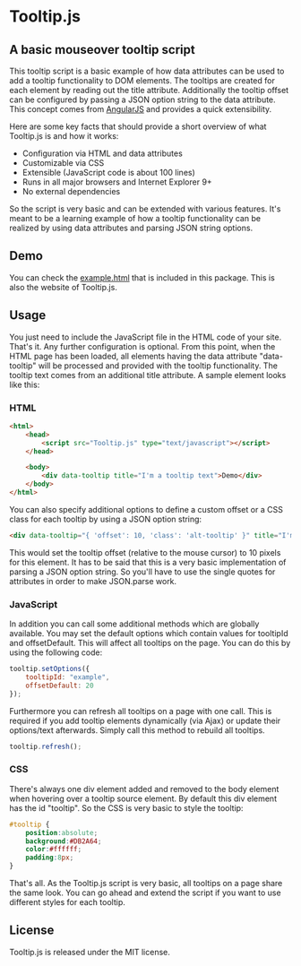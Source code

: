 Tooltip.js
==========

## A basic mouseover tooltip script

This tooltip script is a basic example of how data attributes can be used to add a tooltip functionality to DOM elements. The tooltips are created for each element by reading out the title attribute. Additionally the tooltip offset can be configured by passing a JSON option string to the data attribute. This concept comes from <a href="http://angularjs.org">AngularJS</a> and provides a quick extensibility.

Here are some key facts that should provide a short overview of what Tooltip.js is and how it works:

* Configuration via HTML and data attributes
* Customizable via CSS
* Extensible (JavaScript code is about 100 lines)
* Runs in all major browsers and Internet Explorer 9+
* No external dependencies


So the script is very basic and can be extended with various features. It's meant to be a learning example of how a tooltip functionality can be realized by using data attributes and parsing JSON string options.

## Demo
You can check the <a href="http://matthias-schuetz.github.com/tooltip.js">example.html</a> that is included in this package. This is also the website of Tooltip.js.

## Usage

You just need to include the JavaScript file in the HTML code of your site. That's it. Any further configuration is optional. From this point, when the HTML page has been loaded, all elements having the data attribute "data-tooltip" will be processed and provided with the tooltip functionality. The tooltip text comes from an additional title attribute. A sample element looks like this:

### HTML

```html
<html>
	<head>
    	<script src="Tooltip.js" type="text/javascript"></script>
    </head>

	<body>
    	<div data-tooltip title="I'm a tooltip text">Demo</div>
    </body>
</html>
```

You can also specify additional options to define a custom offset or a CSS class for each tooltip by using a JSON option string:

```html
<div data-tooltip="{ 'offset': 10, 'class': 'alt-tooltip' }" title="I'm a tooltip text">Demo</div>
```

This would set the tooltip offset (relative to the mouse cursor) to 10 pixels for this element. It has to be said that this is a very basic implementation of parsing a JSON option string. So you'll have to use the single quotes for attributes in order to make JSON.parse work.

### JavaScript

In addition you can call some additional methods which are globally available. You may set the default options which contain values for tooltipId and offsetDefault. This will affect all tooltips on the page. You can do this by using the following code:

```javascript
tooltip.setOptions({
	tooltipId: "example",
	offsetDefault: 20
});
```

Furthermore you can refresh all tooltips on a page with one call. This is required if you add tooltip elements dynamically (via Ajax) or update their options/text afterwards. Simply call this method to rebuild all tooltips.

```javascript
tooltip.refresh();
```

### CSS

There's always one div element added and removed to the body element when hovering over a tooltip source element. By default this div element has the id "tooltip". So the CSS is very basic to style the tooltip:

```css
#tooltip {
	position:absolute;
	background:#DB2A64;
	color:#ffffff;
	padding:8px;
}
```

That's all. As the Tooltip.js script is very basic, all tooltips on a page share the same look. You can go ahead and extend the script if you want to use different styles for each tooltip.

## License

Tooltip.js is released under the MIT license.
